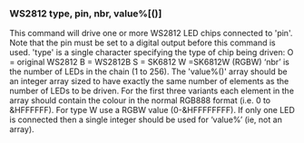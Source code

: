 

### WS2812 type, pin, nbr, value%[()]

 This command will drive one or more WS2812 LED chips connected to 'pin'. Note that the pin must be set to a digital output before this command is used. 'type' is a single character specifying the type of chip being driven: O = original WS2812 B = WS2812B S = SK6812 W =SK6812W (RGBW) ‘nbr’ is the number of LEDs in the chain (1 to 256). The 'value%()' array should be an integer array sized to have exactly the same number of elements as the number of LEDs to be driven. For the first three variants each element in the array should contain the colour in the normal RGB888 format (i.e. 0 to &HFFFFFF). For type W use a RGBW value (0-&HFFFFFFFF). If only one LED is connected then a single integer should be used for ‘value%’ (ie, not an array).